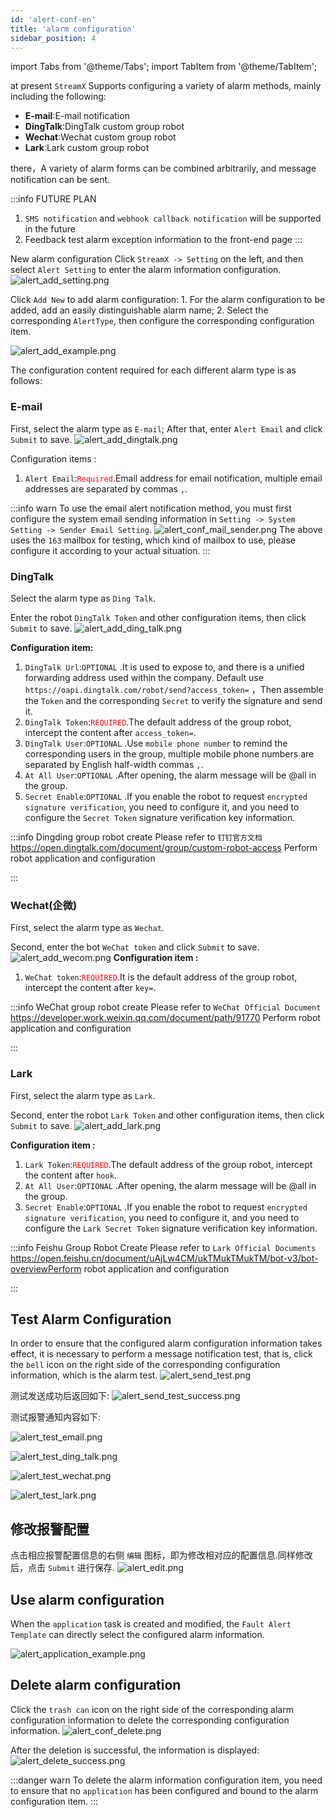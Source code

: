 ```yaml
---
id: 'alert-conf-en'
title: 'alarm configuration'
sidebar_position: 4
---
```


import Tabs from '@theme/Tabs';
import TabItem from '@theme/TabItem';

at present `StreamX` Supports configuring a variety of alarm methods, mainly including the following:

*   **E-mail**:E-mail notification
*   **DingTalk**:DingTalk custom group robot
*   **Wechat**:Wechat custom group robot
*   **Lark**:Lark custom group robot

there，A variety of alarm forms can be combined arbitrarily, and message notification can be sent.

:::info FUTURE PLAN
1. `SMS notification` and `webhook callback notification` will be supported in the future
2. Feedback test alarm exception information to the front-end page
:::

New alarm configuration Click `StreamX -> Setting` on the left, and then select `Alert Setting` to enter the alarm information configuration.
![alert_add_setting.png](/doc/image/alert/alert_add_setting.png)

Click `Add New` to add alarm configuration: 1. For the alarm configuration to be added, add an easily distinguishable alarm name; 2. Select the corresponding `AlertType`, then configure the corresponding configuration item.

![alert_add_example.png](/doc/image/alert/alert_add_example.png)

The configuration content required for each different alarm type is as follows:

### E-mail

First, select the alarm type as `E-mail`;
After that, enter `Alert Email` and click `Submit` to save.
![alert_add_dingtalk.png](/doc/image/alert/alert_add_email.png)

Configuration items :
1.   `Alert Email`:<font color='red'>`Required`</font>.Email address for email notification, multiple email addresses are separated by commas `,`.


:::info warn
To use the email alert notification method, you must first configure the system email sending information in `Setting -> System Setting -> Sender Email Setting`.
![alert_conf_mail_sender.png](/doc/image/alert/alert_conf_mail_sender.png)
The above uses the `163` mailbox for testing, which kind of mailbox to use, please configure it according to your actual situation.
:::


### DingTalk
Select the alarm type as `Ding Talk`.

Enter the robot `DingTalk Token` and other configuration items, then click `Submit` to save.
![alert_add_ding_talk.png](/doc/image/alert/alert_add_ding_talk.png)

**Configuration item:**

1.   `DingTalk Url`:`OPTIONAL` .It is used to expose to, and there is a unified forwarding address used within the company. Default use `https://oapi.dingtalk.com/robot/send?access_token=` ，Then assemble the `Token` and the corresponding `Secret` to verify the signature and send it.
2.   `DingTalk Token`:<font color='red'>`REQUIRED`</font>.The default address of the group robot, intercept the content after `access_token=`.
3.   `DingTalk User`:`OPTIONAL` .Use `mobile phone number` to remind the corresponding users in the group, multiple mobile phone numbers are separated by English half-width commas `,`.
4.   `At All User`:`OPTIONAL` .After opening, the alarm message will be @all in the group.
5.   `Secret Enable`:`OPTIONAL` .If you enable the robot to request `encrypted signature verification`, you need to configure it, and you need to configure the `Secret Token` signature verification key information.

:::info Dingding group robot create
Please refer to `钉钉官方文档` https://open.dingtalk.com/document/group/custom-robot-access Perform robot application and configuration

:::

### Wechat(企微)
First, select the alarm type as `Wechat`.

Second, enter the bot `WeChat token` and click `Submit` to save.
![alert_add_wecom.png](/doc/image/alert/alert_add_wecom.png)
**Configuration item :**

1.   `WeChat token`:<font color='red'>`REQUIRED`</font>.It is the default address of the group robot, intercept the content after `key=`.

:::info WeChat group robot create
Please refer to `WeChat Official Document` https://developer.work.weixin.qq.com/document/path/91770 Perform robot application and configuration

:::

### Lark
First, select the alarm type as `Lark`.

Second, enter the robot `Lark Token` and other configuration items, then click `Submit` to save.
![alert_add_lark.png](/doc/image/alert/alert_add_lark.png)

**Configuration item :**

1.   `Lark Token`:<font color='red'>`REQUIRED`</font>.The default address of the group robot, intercept the content after `hook`.
2.   `At All User`:`OPTIONAL`  .After opening, the alarm message will be @all  in the group.
3.   `Secret Enable`:`OPTIONAL`  .If you enable the robot to request `encrypted signature verification`, you need to configure it, and you need to configure the `Lark Secret Token` signature verification key information.

:::info Feishu Group Robot Create
Please refer to `Lark Official Documents` https://open.feishu.cn/document/uAjLw4CM/ukTMukTMukTM/bot-v3/bot-overviewPerform robot application and configuration

:::

## Test Alarm Configuration
In order to ensure that the configured alarm configuration information takes effect, it is necessary to perform a message notification test, that is, click the `bell` icon on the right side of the corresponding configuration information, which is the alarm test.
![alert_send_test.png](/doc/image/alert/alert_send_test.png)

测试发送成功后返回如下:
![alert_send_test_success.png](/doc/image/alert/alert_send_test_success.png)

测试报警通知内容如下:
<Tabs>
<TabItem value="E-mail" label="E-mail" default>

![alert_test_email.png](/doc/image/alert/alert_test_email.png)
</TabItem>

<TabItem value="Ding Talk" label="Ding Talk">

![alert_test_ding_talk.png](/doc/image/alert/alert_test_ding_talk.png)
</TabItem>

<TabItem value="Wechat" label="Wechat">

![alert_test_wechat.png](/doc/image/alert/alert_test_wechat.png)
</TabItem>

<TabItem value="Lark" label="Lark">

![alert_test_lark.png](/doc/image/alert/alert_test_lark.png)
</TabItem>
</Tabs>

## 修改报警配置
点击相应报警配置信息的右侧 `编辑` 图标，即为修改相对应的配置信息.同样修改后，点击 `Submit` 进行保存.
![alert_edit.png](/doc/image/alert/alert_edit.png)

## Use alarm configuration
When the `application` task is created and modified, the `Fault Alert Template` can directly select the configured alarm information.

![alert_application_example.png](/doc/image/alert/alert_application_example.png)

## Delete alarm configuration
Click the `trash can` icon on the right side of the corresponding alarm configuration information to delete the corresponding configuration information.
![alert_conf_delete.png](/doc/image/alert/alert_conf_delete.png)

After the deletion is successful, the information is displayed:
![alert_delete_success.png](/doc/image/alert/alert_delete_success.png)

:::danger warn
To delete the alarm information configuration item, you need to ensure that no `application` has been configured and bound to the alarm configuration item.
:::



